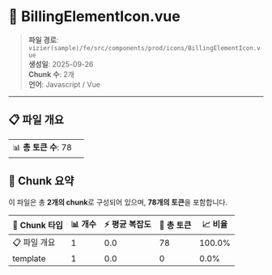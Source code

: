 # 📄 BillingElementIcon.vue

> **파일 경로**: `vizier(sample)/fe/src/components/prod/icons/BillingElementIcon.vue`  
> **생성일**: 2025-09-26  
> **Chunk 수**: 2개  
> **언어**: Javascript / Vue
---


## 📋 파일 개요

| | |
|--|--|
| 📊 **총 토큰 수**: 78 |  |






## 🧩 Chunk 요약

이 파일은 총 **2개의 chunk**로 구성되어 있으며, **78개의 토큰**을 포함합니다.

| 🧩 Chunk 타입 | 📊 개수 | ⚡ 평균 복잡도 | 📝 총 토큰 | 📈 비율 |
|---------------|--------|-------------|----------|--------|
| 📋 파일 개요 | 1 | 0.0 | 78 | 100.0% |
| template | 1 | 0.0 | 0 | 0.0% |


